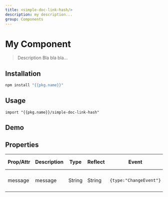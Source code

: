 ```yaml
---
title: <simple-doc-link-hash/>
description: my description...
group: Components
---
```


# My Component

> Description Bla bla bla...

## Installation

```bash
npm install "{{pkg.name}}"
```

## Usage

```
import "{{pkg.name}}/simple-doc-link-hash"
```

## Demo

<simple-doc-link-hash></simple-doc-link-hash>

## Properties

| Prop/Attr | Description | Type   | Reflect | Event                  | Default Value            |
| --------- | ----------- | ------ | ------- | ---------------------- | ------------------------ |
| message   | message     | String | String  | `{type:"ChangeEvent"}` | `"simple-doc-link-hash"` |

<script type="module" src="simple-doc-link-hash.js"><script>
